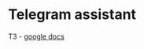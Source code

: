 # Telegram assistant

ТЗ - [google docs](https://docs.google.com/document/d/1BRw3yjs8PfAs3YZXukw1nNjUAJLZfxdXKPFcv7AX-1I/edit#)
